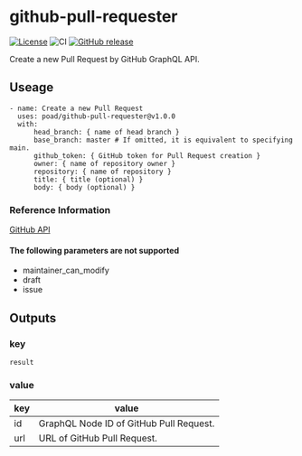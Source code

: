 # github-pull-requester

[![License](https://img.shields.io/badge/license-MIT-green.svg?style=flat)](LICENSE)
![CI](https://github.com/poad/github-pull-requester/workflows/CI/badge.svg)
[![GitHub release](https://img.shields.io/github/release/poad/github-pull-requester.svg)](https://GitHub.com/poad/github-pull-requester/releases/)

Create a new Pull Request by GitHub GraphQL API.

## Useage

```$yaml
- name: Create a new Pull Request
  uses: poad/github-pull-requester@v1.0.0
  with:
      head_branch: { name of head branch }
      base_branch: master # If omitted, it is equivalent to specifying main.
      github_token: { GitHub token for Pull Request creation }
      owner: { name of repository owner }
      repository: { name of repository }
      title: { title (optional) }
      body: { body (optional) }
```

### Reference Information

[GitHub API](https://docs.github.com/en/free-pro-team@latest/rest/reference/pulls#create-a-pull-request)

#### The following parameters are not supported

- maintainer_can_modify
- draft
- issue

## Outputs

### key

`result`

### value

| key | value |
|-----|-------|
| id | GraphQL Node ID of GitHub Pull Request. |
| url | URL of GitHub Pull Request. |
